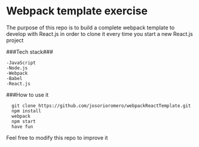# Webpack template exercise

The purpose of this repo is to build a complete
webpack template to develop with React.js in order
to clone it every time you start a new React.js project

###Tech stack###

    -JavaScript
    -Node.js
    -Webpack
    -Babel
    -React.js

###How to use it

```
  git clone https://github.com/josorioromero/webpackReactTemplate.git
  npm install
  webpack
  npm start
  have fun
```

Feel free to modify this repo to improve it
